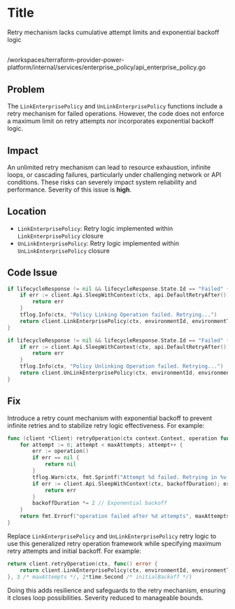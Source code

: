 # Title

Retry mechanism lacks cumulative attempt limits and exponential backoff logic

##

/workspaces/terraform-provider-power-platform/internal/services/enterprise_policy/api_enterprise_policy.go

## Problem

The `LinkEnterprisePolicy` and `UnLinkEnterprisePolicy` functions include a retry mechanism for failed operations. However, the code does not enforce a maximum limit on retry attempts nor incorporates exponential backoff logic. 

## Impact

An unlimited retry mechanism can lead to resource exhaustion, infinite loops, or cascading failures, particularly under challenging network or API conditions. These risks can severely impact system reliability and performance. Severity of this issue is **high**.

## Location

- `LinkEnterprisePolicy`: Retry logic implemented within `LinkEnterprisePolicy` closure
- `UnLinkEnterprisePolicy`: Retry logic implemented within `UnLinkEnterprisePolicy` closure

## Code Issue

```go
if lifecycleResponse != nil && lifecycleResponse.State.Id == "Failed" {
	if err := client.Api.SleepWithContext(ctx, api.DefaultRetryAfter()); err != nil {
		return err
	}
	tflog.Info(ctx, "Policy Linking Operation failed. Retrying...")
	return client.LinkEnterprisePolicy(ctx, environmentId, environmentType, systemId)
}
```

```go
if lifecycleResponse != nil && lifecycleResponse.State.Id == "Failed" {
	if err := client.Api.SleepWithContext(ctx, api.DefaultRetryAfter()); err != nil {
		return err
	}
	tflog.Info(ctx, "Policy Unlinking Operation failed. Retrying...")
	return client.UnLinkEnterprisePolicy(ctx, environmentId, environmentType, systemId)
}
```

## Fix

Introduce a retry count mechanism with exponential backoff to prevent infinite retries and to stabilize retry logic effectiveness. For example:

```go
func (client *Client) retryOperation(ctx context.Context, operation func() error, maxAttempts int, backoffDuration time.Duration) error {
	for attempt := 0; attempt < maxAttempts; attempt++ {
		err := operation()
		if err == nil {
			return nil
		}
		tflog.Warn(ctx, fmt.Sprintf("Attempt %d failed. Retrying in %v...", attempt+1, backoffDuration))
		if err := client.Api.SleepWithContext(ctx, backoffDuration); err != nil {
			return err
		}
		backoffDuration *= 2 // Exponential backoff
	}
	return fmt.Errorf("operation failed after %d attempts", maxAttempts)
}
```

Replace `LinkEnterprisePolicy` and `UnLinkEnterprisePolicy` retry logic to use this generalized retry operation framework while specifying maximum retry attempts and initial backoff. For example:

```go
return client.retryOperation(ctx, func() error {
    return client.LinkEnterprisePolicy(ctx, environmentId, environmentType, systemId)
}, 3 /* maxAttempts */, 2*time.Second /* initialBackoff */)
``` 

Doing this adds resilience and safeguards to the retry mechanism, ensuring it closes loop possibilities. Severity reduced to manageable bounds.